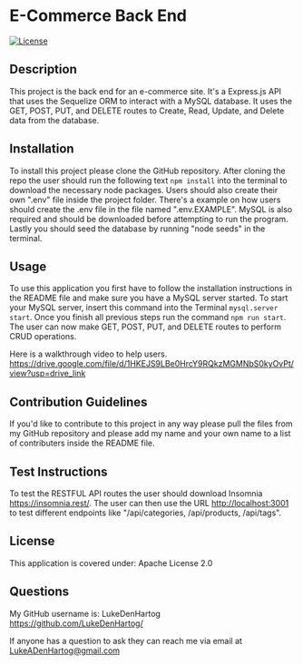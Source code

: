 # E-Commerce Back End

[![License](https://img.shields.io/badge/License-Apache_2.0-blue.svg)](https://opensource.org/licenses/Apache-2.0)

## Description

This project is the back end for an e-commerce site. It's a Express.js API that uses the Sequelize ORM to interact with a MySQL database. It uses the GET, POST, PUT, and DELETE routes to Create, Read, Update, and Delete data from the database.

## Installation

To install this project please clone the GitHub repository. After cloning the repo the user should run the following text `npm install` into the terminal to download the necessary node packages. Users should also create their own ".env" file inside the project folder.  There's a example on how users should create the .env file in the file named ".env.EXAMPLE". MySQL is also required and should be downloaded before attempting to run the program. Lastly you should seed the database by running "node seeds" in the terminal.

## Usage

To use this application you first have to follow the installation instructions in the README file and make sure you have a MySQL server started. To start your MySQL server, insert this command into the Terminal `mysql.server start`. Once you finish all previous steps run the command `npm run start`. The user can now make GET, POST, PUT, and DELETE routes to perform CRUD operations.

Here is a walkthrough video to help users. <https://drive.google.com/file/d/1HKEJS9LBe0HrcY9RQkzMGMNbS0kyOvPt/view?usp=drive_link>

## Contribution Guidelines

If you'd like to contribute to this project in any way please pull the files from my GitHub repository and please add my name and your own name to a list of contributers inside the README file.

## Test Instructions

To test the RESTFUL API routes the user should download Insomnia <https://insomnia.rest/>. The user can then use the URL <http://localhost:3001> to test different endpoints like "/api/categories, /api/products, /api/tags".

## License

This application is covered under: Apache License 2.0

## Questions

 My GitHub username is: LukeDenHartog <https://github.com/LukeDenHartog/>

If anyone has a question to ask they can reach me via email at <LukeADenHartog@gmail.com>
